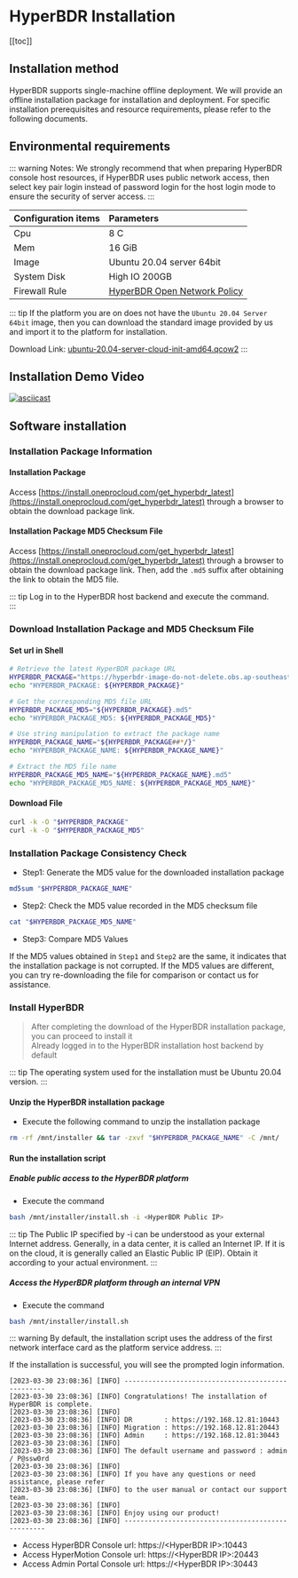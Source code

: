 # HyperBDR Installation

[[toc]]

## Installation method

HyperBDR supports single-machine offline deployment. We will provide an offline installation package for installation and deployment. For specific installation prerequisites and resource requirements, please refer to the following documents.

## Environmental requirements

::: warning
Notes: We strongly recommend that when preparing HyperBDR console host resources, if HyperBDR uses public network access, then select key pair login instead of password login for the host login mode to ensure the security of server access.
:::

| Configuration items | Parameters                                                      |
| :------------------ | :-------------------------------------------------------------- |
| Cpu                 | 8 C                                                             |
| Mem                 | 16 GiB                                                          |
| Image               | Ubuntu 20.04 server 64bit                                       |
| System Disk         | High IO 200GB                                                   |
| Firewall Rule       | [HyperBDR Open Network Policy](https://docs.oneprocloud.com/userguide/faq/faq.html#hyperbdr-required-network-policy) |

::: tip
If the platform you are on does not have the `Ubuntu 20.04 Server 64bit` image, then you can download the standard image provided by us and import it to the platform for installation.

Download Link: [ubuntu-20.04-server-cloud-init-amd64.qcow2](https://downloads.oneprocloud.com/docs_images/ubuntu-20.04-server-cloud-init-amd64.qcow2)
:::

## Installation Demo Video

[![asciicast](https://asciinema.org/a/686760.svg)](https://asciinema.org/a/686760)

## Software installation

### Installation Package Information

#### Installation Package

Access [https://install.oneprocloud.com/get_hyperbdr_latest](https://install.oneprocloud.com/get_hyperbdr_latest) through a browser to obtain the download package link.

#### Installation Package MD5 Checksum File

Access [https://install.oneprocloud.com/get_hyperbdr_latest](https://install.oneprocloud.com/get_hyperbdr_latest) through a browser to obtain the download package link. Then, add the `.md5` suffix after obtaining the link to obtain the MD5 file.

::: tip
Log in to the HyperBDR host backend and execute the command.  
:::

### Download Installation Package and MD5 Checksum File

#### Set url in Shell

```sh
# Retrieve the latest HyperBDR package URL
HYPERBDR_PACKAGE="https://hyperbdr-image-do-not-delete.obs.ap-southeast-3.myhuaweicloud.com/HyperBDR_release_v6.3.0_20250331-20250417-958.tar.gz"
echo "HYPERBDR_PACKAGE: ${HYPERBDR_PACKAGE}"

# Get the corresponding MD5 file URL
HYPERBDR_PACKAGE_MD5="${HYPERBDR_PACKAGE}.md5"
echo "HYPERBDR_PACKAGE_MD5: ${HYPERBDR_PACKAGE_MD5}"

# Use string manipulation to extract the package name
HYPERBDR_PACKAGE_NAME="${HYPERBDR_PACKAGE##*/}"
echo "HYPERBDR_PACKAGE_NAME: ${HYPERBDR_PACKAGE_NAME}"

# Extract the MD5 file name
HYPERBDR_PACKAGE_MD5_NAME="${HYPERBDR_PACKAGE_NAME}.md5"
echo "HYPERBDR_PACKAGE_MD5_NAME: ${HYPERBDR_PACKAGE_MD5_NAME}"
```
#### Download File

```sh
curl -k -O "$HYPERBDR_PACKAGE"
curl -k -O "$HYPERBDR_PACKAGE_MD5"
```
### Installation Package Consistency Check

- Step1: Generate the MD5 value for the downloaded installation package  

```sh
md5sum "$HYPERBDR_PACKAGE_NAME"
```
- Step2: Check the MD5 value recorded in the MD5 checksum file

```sh
cat "$HYPERBDR_PACKAGE_MD5_NAME"
```
- Step3: Compare MD5 Values
 
If the MD5 values obtained in `Step1` and `Step2` are the same, it indicates that the installation package is not corrupted. If the MD5 values are different, you can try re-downloading the file for comparison or contact us for assistance.

### Install HyperBDR

> After completing the download of the HyperBDR installation package, you can proceed to install it  
> Already logged in to the HyperBDR installation host backend by default

::: tip
The operating system used for the installation must be Ubuntu 20.04 version.
:::

#### Unzip the HyperBDR installation package

- Execute the following command to unzip the installation package  

```sh
rm -rf /mnt/installer && tar -zxvf "$HYPERBDR_PACKAGE_NAME" -C /mnt/  
```
#### Run the installation script

##### Enable public access to the HyperBDR platform

- Execute the command  

```sh
bash /mnt/installer/install.sh -i <HyperBDR Public IP>
```

::: tip
The Public IP specified by -i can be understood as your external Internet address. Generally, in a data center, it is called an Internet IP. If it is on the cloud, it is generally called an Elastic Public IP (EIP). Obtain it according to your actual environment.
:::

##### Access the HyperBDR platform through an internal VPN

- Execute the command  

```sh
bash /mnt/installer/install.sh
```
::: warning
By default, the installation script uses the address of the first network interface card as the platform service address. 
:::

If the installation is successful, you will see the prompted login information.  

```
[2023-03-30 23:08:36] [INFO] --------------------------------------------------
[2023-03-30 23:08:36] [INFO] Congratulations! The installation of HyperBDR is complete.
[2023-03-30 23:08:36] [INFO]
[2023-03-30 23:08:36] [INFO] DR        : https://192.168.12.81:10443
[2023-03-30 23:08:36] [INFO] Migration : https://192.168.12.81:20443
[2023-03-30 23:08:36] [INFO] Admin     : https://192.168.12.81:30443
[2023-03-30 23:08:36] [INFO]
[2023-03-30 23:08:36] [INFO] The default username and password : admin / P@ssw0rd
[2023-03-30 23:08:36] [INFO]
[2023-03-30 23:08:36] [INFO] If you have any questions or need assistance, please refer
[2023-03-30 23:08:36] [INFO] to the user manual or contact our support team.
[2023-03-30 23:08:36] [INFO]
[2023-03-30 23:08:36] [INFO] Enjoy using our product!
[2023-03-30 23:08:36] [INFO] --------------------------------------------------
```
- Access HyperBDR Console       url: https://\<HyperBDR IP\>:10443
- Access HyperMotion Console    url: https://\<HyperBDR IP\>:20443
- Access Admin Portal Console   url: https://\<HyperBDR IP\>:30443
